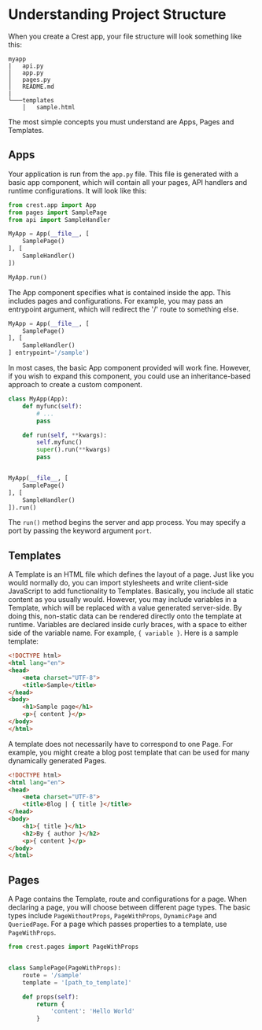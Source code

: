 # Understanding Project Structure

When you create a Crest app, your file structure will look something like this:
```
myapp
|   api.py
│   app.py    
│   pages.py
│   README.md
|
└───templates
    │   sample.html
```
The most simple concepts you must understand are Apps, Pages and Templates. 

## Apps
Your application is run from the ```app.py``` file. 
This file is generated with a basic app component, which will contain all your pages, API handlers and runtime configurations. It will look like this:

```python
from crest.app import App
from pages import SamplePage
from api import SampleHandler

MyApp = App(__file__, [
    SamplePage()
], [
    SampleHandler()
])

MyApp.run()
```
The App component specifies what is contained inside the app. This includes pages and configurations. For example, you may pass an entrypoint
argument, which will redirect the '/' route to something else.
```python
MyApp = App(__file__, [
    SamplePage()
], [
    SampleHandler()
] entrypoint='/sample')
```

In most cases, the basic App component provided will work fine. However, if you wish to expand this component, you could use an inheritance-based approach
to create a custom component.
```python
class MyApp(App):
    def myfunc(self):
        # ...
        pass

    def run(self, **kwargs):
        self.myfunc()
        super().run(**kwargs)
        pass


MyApp(__file__, [
    SamplePage()
], [
    SampleHandler()
]).run()
```
The ```run()``` method begins the server and app process. You may specify a port by passing the keyword argument ```port```.

## Templates
A Template is an HTML file which defines the layout of a page. Just like you would normally do, you can import stylesheets and write client-side 
JavaScript to add functionality to Templates. Basically, you include all static content as you usually would. However, you may include variables
in a Template, which will be replaced with a value generated server-side. By doing this, non-static data can be rendered directly onto the template
at runtime. Variables are declared inside curly braces, with a space to either side of the variable name. For example, ```{ variable }```.
Here is a sample template:
```html
<!DOCTYPE html>
<html lang="en">
<head>
    <meta charset="UTF-8">
    <title>Sample</title>
</head>
<body>
    <h1>Sample page</h1>
    <p>{ content }</p>
</body>
</html>
```
A template does not necessarily have to correspond to one Page. For example, you might create a blog post template that can be used for many dynamically generated Pages.
```html
<!DOCTYPE html>
<html lang="en">
<head>
    <meta charset="UTF-8">
    <title>Blog | { title }</title>
</head>
<body>
    <h1>{ title }</h1>
    <h2>By { author }</h2>
    <p>{ content }</p>
</body>
</html>
```

## Pages
A Page contains the Template, route and configurations for a page. When declaring a page, you will choose between different page types. The basic types include
```PageWithoutProps```, ```PageWithProps```, ```DynamicPage``` and ```QueriedPage```. For a page which passes properties to a template, use ```PageWithProps```.
```python
from crest.pages import PageWithProps


class SamplePage(PageWithProps):
    route = '/sample'
    template = '[path_to_template]'

    def props(self):
        return {
            'content': 'Hello World'
        }

```